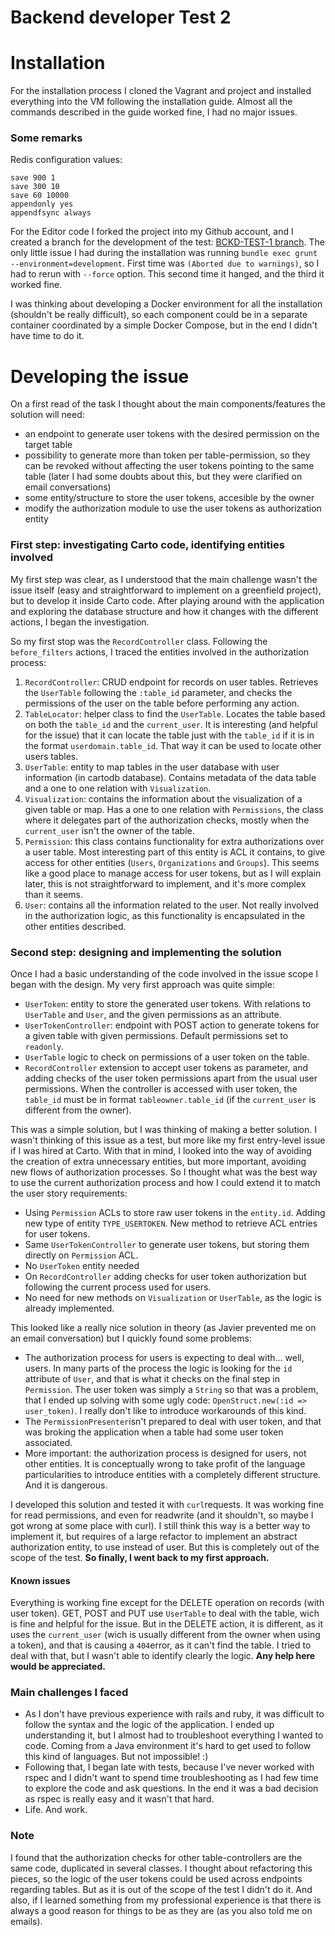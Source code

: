 Backend developer Test 2
========================

# Installation
For the installation process I cloned the Vagrant and project and installed
everything into the VM following the installation guide. Almost all the commands
described in the guide worked fine, I had no major issues.

### Some remarks

Redis configuration values:
```
save 900 1
save 300 10
save 60 10000
appendonly yes
appendfsync always
```

For the Editor code I forked the project into my Github account, and I created
a branch for the development of the test: [BCKD-TEST-1 branch](https://github.com/joselc/cartodb/tree/BCKD-TEST-1). The only little
issue I had during the installation was running `bundle exec grunt --environment=development`.
First time was `(Aborted due to warnings)`, so I had to rerun with `--force` option.
This second time it hanged, and the third it worked fine.  

I was thinking about developing a Docker environment for all the installation
(shouldn't be really difficult), so each component could be in a separate
container coordinated by a simple Docker Compose, but in the end I didn't have
time to do it.

# Developing the issue
On a first read of the task I thought about the main components/features the solution will need:
+ an endpoint to generate user tokens with the desired permission on the target table
+ possibility to generate more than token per table-permission, so they can be revoked without affecting the user tokens pointing to the same table (later I had some doubts about this, but they were clarified on email conversations)
+ some entity/structure to store the user tokens, accesible by the owner
+ modify the authorization module to use the user tokens as authorization entity

### First step: investigating Carto code, identifying entities involved

My first step was clear, as I understood that the main challenge wasn't the issue
itself (easy and straightforward to implement on a greenfield project), but to
develop it inside Carto code. After playing around with the application and exploring the database structure and how it changes with the different actions, I began the investigation.  

So my first stop was the `RecordController` class. Following the `before_filters`
actions, I traced the entities involved in the authorization process:  
1.  `RecordController`: CRUD endpoint for records on user tables. Retrieves the `UserTable` following the `:table_id` parameter, and checks the permissions of the user on the table before performing any action.
1.  `TableLocator`: helper class to find the `UserTable`. Locates the table based on both the `table_id` and the `current_user`. It is interesting (and helpful for the issue) that it can locate the table just with the `table_id` if it is in the format `userdomain.table_id`. That way it can be used to locate other users tables.
1.  `UserTable`: entity to map tables in the user database with user information (in cartodb database). Contains metadata of the data table and a one to one relation with `Visualization`.
1.  `Visualization`: contains the information about the visualization of a given table or map. Has a one to one relation with `Permissions`, the class where it delegates part of the authorization checks, mostly when the `current_user` isn't the owner of the table.
1.  `Permission`: this class contains functionality for extra authorizations over a user table. Most interesting part of this entity is ACL it contains, to give access for other entities (`Users`, `Organizations` and `Groups`). This seems like a good place to manage access for user tokens, but as I will explain later, this is not straightforward to implement, and it's more complex than it seems.
1.  `User`: contains all the information related to the user. Not really involved in the authorization logic, as this functionality is encapsulated in the other entities described.

### Second step: designing and implementing the solution

Once I had a basic understanding of the code involved in the issue scope I began with the design. My very first approach was quite simple:
+ `UserToken`: entity to store the generated user tokens. With relations to `UserTable` and `User`, and the given permissions as an attribute.
+ `UserTokenController`: endpoint with POST action to generate tokens for a given table with given permissions. Default permissions set to `readonly`.
+ `UserTable` logic to check on permissions of a user token on the table.
+ `RecordController` extension to accept user tokens as parameter, and adding checks of the user token permissions apart from the usual user permissions. When the controller is accessed with user token, the `table_id` must be in format `tableowner.table_id` (if the `current_user` is different from the owner).

This was a simple solution, but I was thinking of making a better solution. I wasn't thinking of this issue as a test, but more like my first entry-level issue if I was hired at Carto. With that in mind, I looked into the way of avoiding the creation of extra unnecessary entities, but more important, avoiding new flows of authorization processes. So I thought what was the best way to use the current authorization process and how I could extend it to match the user story requirements:

+ Using `Permission` ACLs to store raw user tokens in the `entity.id`. Adding new type of entity `TYPE_USERTOKEN`. New method to retrieve ACL entries for user tokens.
+ Same `UserTokenController` to generate user tokens, but storing them directly on `Permission` ACL.
+ No `UserToken` entity needed
+ On `RecordController` adding checks for user token authorization but following the current process used for users.
+ No need for new methods on `Visualization` or `UserTable`, as the logic is already implemented.

This looked like a really nice solution in theory (as Javier prevented me on an email conversation) but I quickly found some problems:
+ The authorization process for users is expecting to deal with... well, users. In many parts of the process the logic is looking for the `id` attribute of `User`, and that is what it checks on the final step in `Permission`. The user token was simply a `String` so that was a problem, that I ended up solving with some ugly code: `OpenStruct.new(:id => user_token)`. I really don't like to introduce workarounds of this kind.
+ The `PermissionPresenter`isn't prepared to deal with user token, and that was broking the application when a table had some user token associated.
+ More important: the authorization process is designed for users, not other entities. It is conceptually wrong to take profit of the language particularities to introduce entities with a completely different structure. And it is dangerous.

I developed this solution and tested it with `curl`requests. It was working fine for read permissions, and even for readwrite (and it shouldn't, so maybe I got wrong at some place with curl). I still think this way is a better way to implement it, but requires of a large refactor to implement an abstract authorization entity, to use instead of user. But this is completely out of the scope of the test. **So finally, I went back to my first approach.**

#### Known issues
Everything is working fine except for the DELETE operation on records (with user token). GET, POST and PUT use `UserTable` to deal with the table, wich is fine and helpful for the issue. But in the DELETE action, it is different, as it uses the `current_user` (wich is usually different from the owner when using a token), and that is causing a `404`error, as it can't find the table. I tried to deal with that, but I wasn't able to identify clearly the logic. **Any help here would be appreciated.**

### Main challenges I faced
+ As I don't have previous experience with rails and ruby, it was difficult to follow the syntax and the logic of the application. I ended up understanding it, but I almost had to troubleshoot everything I wanted to code. Coming from a Java environment it's hard to get used to follow this kind of languages. But not impossible! :)
+ Following that, I began late with tests, because I've never worked with rspec and I didn't want to spend time troubleshooting as I had few time to explore the code and ask questions. In the end it was a bad decision as rspec is really easy and it wasn't that hard.
+ Life. And work.

### Note
I found that the authorization checks for other table-controllers are the same code, duplicated in several classes. I thought about refactoring this pieces, so the logic of the user tokens could be used across endpoints regarding tables. But as it is out of the scope of the test I didn't do it. And also, if I learned something from my professional experience is that there is always a good reason for things to be as they are (as you also told me on emails).
